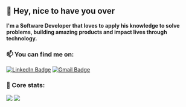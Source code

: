 ## 👋 Hey, nice to have you over

<strong> I'm a Software Developer that loves to apply his knowledge to solve problems, building amazing products and impact lives through technology.</strong>

### 📫 You can find me on:
[![LinkedIn Badge](https://img.shields.io/badge/linkedin--%2300EBEB?style=for-the-badge&logo=linkedin&logoColor=white)](https://www.linkedin.com/in/luccas-specht)
[![Gmail Badge](https://img.shields.io/badge/Gmail--%2300EBEB?style=for-the-badge&logo=gmail&logoColor=white&link=mailto:luccasspecht70@gmail.com)](mailto:luccasspecht70@gmail.com)


### 🧠 Core stats:
<div>
    <img src="https://github-readme-stats.vercel.app/api?username=luccas-specht&hide=contribs&show_icons=true&theme=tokyonight&include_all_commits=true&count_private=true"/>
  <img src="https://github-readme-stats.vercel.app/api/top-langs/?username=luccas-specht&hide=objective-c,python,ruby,starlark,shell,objective-c,handlebars,dockerfile&layout=compact&langs_count=7&theme=tokyonight"/>
</div>


<!---
![Snake animation](https://github.com/luccas-specht/luccas-specht/blob/output/github-contribution-grid-snake.svg)
-->
